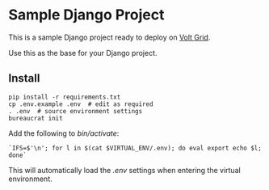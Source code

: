 # Sample Django Project

This is a sample Django project ready to deploy on [Volt Grid](http://www.voltgrid.com).

Use this as the base for your Django project.

## Install

    pip install -r requirements.txt
    cp .env.example .env  # edit as required
    . .env  # source environment settings 
    bureaucrat init
    
Add the following to _bin/activate_:

    `IFS=$'\n'; for l in $(cat $VIRTUAL_ENV/.env); do eval export echo $l; done`
    
This will automatically load the _.env_ settings when entering the virtual environment.
